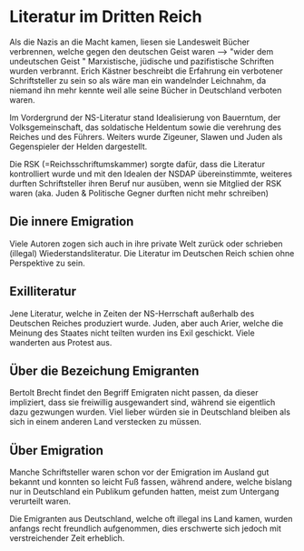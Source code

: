 # Literatur im Dritten Reich
Als die Nazis an die Macht kamen, liesen sie Landesweit Bücher verbrennen, welche gegen den deutschen Geist waren --> "wider dem undeutschen Geist "
Marxistische, jüdische und pazifistische Schriften wurden verbrannt.
Erich Kästner beschreibt die Erfahrung ein verbotener Schriftsteller zu sein so als wäre man ein wandelnder Leichnahm, da niemand ihn mehr kennte weil alle seine Bücher in Deutschland verboten waren.

Im Vordergrund der NS-Literatur stand Idealisierung von Bauerntum, der Volksgemeinschaft, das soldatische Heldentum sowie die verehrung des Reiches und des Führers. Weiters wurde Zigeuner, Slawen und Juden als Gegenspieler der Helden dargestellt.

Die RSK (=Reichsschriftumskammer) sorgte dafür, dass die Literatur kontrolliert wurde und mit den Idealen der NSDAP übereinstimmte, weiteres durften Schriftsteller ihren Beruf nur ausüben, wenn sie Mitglied der RSK waren (aka. Juden & Politische Gegner durften nicht mehr schreiben)

## Die innere Emigration
Viele Autoren zogen sich auch in ihre private Welt zurück oder schrieben (illegal) Wiederstandsliteratur.
Die Literatur im Deutschen Reich schien ohne Perspektive zu sein.

## Exilliteratur
Jene Literatur, welche in Zeiten der NS-Herrschaft außerhalb des Deutschen Reiches produziert wurde.
Juden, aber auch Arier, welche die Meinung des Staates nicht teilten wurden ins Exil geschickt. Viele wanderten aus Protest aus.

## Über die Bezeichung Emigranten
Bertolt Brecht findet den Begriff Emigraten nicht passen, da dieser impliziert, dass sie freiwillig ausgewandert sind, während sie eigentlich dazu gezwungen wurden. Viel lieber würden sie in Deutschland bleiben als sich in einem anderen Land verstecken zu müssen.

## Über Emigration
Manche Schriftsteller waren schon vor der Emigration im Ausland gut bekannt und konnten so leicht Fuß fassen, während andere, welche bislang nur in Deutschland ein Publikum gefunden hatten, meist zum Untergang verurteilt waren.

Die Emigranten aus Deutschland, welche oft illegal ins Land kamen, wurden anfangs recht freundlich aufgenommen, dies erschwerte sich jedoch mit verstreichender Zeit erheblich.
